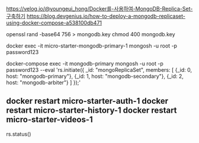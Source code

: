



https://velog.io/@youngeui_hong/Docker를-사용하여-MongoDB-Replica-Set-구축하기
https://blog.devgenius.io/how-to-deploy-a-mongodb-replicaset-using-docker-compose-a538100db471


openssl rand -base64 756 > mongodb.key
chmod 400 mongodb.key


docker exec -it micro-starter-mongodb-primary-1 mongosh -u root -p password123 

docker-compose exec -it mongodb-primary mongosh -u root -p password123 --eval 'rs.initiate({
	 _id: "mongoReplicaSet",
	 members: [
	   {_id: 0, host: "mongodb-primary"},
	   {_id: 1, host: "mongodb-secondary"},
	   {_id: 2, host: "mongodb-arbiter"}
	 ]
});'

docker restart micro-starter-auth-1
docker restart micro-starter-history-1
docker restart micro-starter-videos-1
--

rs.status()